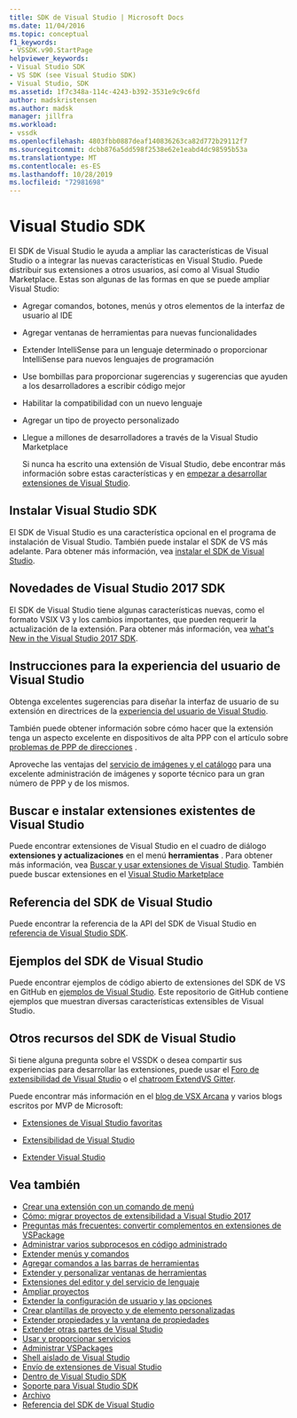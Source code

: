 ```yaml
---
title: SDK de Visual Studio | Microsoft Docs
ms.date: 11/04/2016
ms.topic: conceptual
f1_keywords:
- VSSDK.v90.StartPage
helpviewer_keywords:
- Visual Studio SDK
- VS SDK (see Visual Studio SDK)
- Visual Studio, SDK
ms.assetid: 1f7c348a-114c-4243-b392-3531e9c9c6fd
author: madskristensen
ms.author: madsk
manager: jillfra
ms.workload:
- vssdk
ms.openlocfilehash: 4803fbb0887deaf140836263ca82d772b29112f7
ms.sourcegitcommit: dcbb876a5dd598f2538e62e1eabd4dc98595b53a
ms.translationtype: MT
ms.contentlocale: es-ES
ms.lasthandoff: 10/28/2019
ms.locfileid: "72981698"
---
```

# <a name="visual-studio-sdk"></a>Visual Studio SDK
El SDK de Visual Studio le ayuda a ampliar las características de Visual Studio o a integrar las nuevas características en Visual Studio. Puede distribuir sus extensiones a otros usuarios, así como al Visual Studio Marketplace. Estas son algunas de las formas en que se puede ampliar Visual Studio:

- Agregar comandos, botones, menús y otros elementos de la interfaz de usuario al IDE

- Agregar ventanas de herramientas para nuevas funcionalidades

- Extender IntelliSense para un lenguaje determinado o proporcionar IntelliSense para nuevos lenguajes de programación

- Use bombillas para proporcionar sugerencias y sugerencias que ayuden a los desarrolladores a escribir código mejor

- Habilitar la compatibilidad con un nuevo lenguaje

- Agregar un tipo de proyecto personalizado

- Llegue a millones de desarrolladores a través de la Visual Studio Marketplace

  Si nunca ha escrito una extensión de Visual Studio, debe encontrar más información sobre estas características y en [empezar a desarrollar extensiones de Visual Studio](../extensibility/starting-to-develop-visual-studio-extensions.md).

## <a name="install-the-visual-studio-sdk"></a>Instalar Visual Studio SDK
 El SDK de Visual Studio es una característica opcional en el programa de instalación de Visual Studio. También puede instalar el SDK de VS más adelante. Para obtener más información, vea [instalar el SDK de Visual Studio](../extensibility/installing-the-visual-studio-sdk.md).

## <a name="whats-new-in-the-visual-studio-2017-sdk"></a>Novedades de Visual Studio 2017 SDK
 El SDK de Visual Studio tiene algunas características nuevas, como el formato VSIX V3 y los cambios importantes, que pueden requerir la actualización de la extensión. Para obtener más información, vea [what's New in the Visual Studio 2017 SDK](../extensibility/what-s-new-in-the-visual-studio-2017-sdk.md).

## <a name="visual-studio-user-experience-guidelines"></a>Instrucciones para la experiencia del usuario de Visual Studio
 Obtenga excelentes sugerencias para diseñar la interfaz de usuario de su extensión en directrices de la [experiencia del usuario de Visual Studio](../extensibility/ux-guidelines/visual-studio-user-experience-guidelines.md).

 También puede obtener información sobre cómo hacer que la extensión tenga un aspecto excelente en dispositivos de alta PPP con el artículo sobre [problemas de PPP de direcciones](../extensibility/addressing-dpi-issues2.md) .

 Aproveche las ventajas del [servicio de imágenes y el catálogo](../extensibility/image-service-and-catalog.md) para una excelente administración de imágenes y soporte técnico para un gran número de PPP y de los mismos.

## <a name="find-and-install-existing-visual-studio-extensions"></a>Buscar e instalar extensiones existentes de Visual Studio
 Puede encontrar extensiones de Visual Studio en el cuadro de diálogo **extensiones y actualizaciones** en el menú **herramientas** . Para obtener más información, vea [Buscar y usar extensiones de Visual Studio](../ide/finding-and-using-visual-studio-extensions.md). También puede buscar extensiones en el [Visual Studio Marketplace](https://marketplace.visualstudio.com/)

## <a name="visual-studio-sdk-reference"></a>Referencia del SDK de Visual Studio
 Puede encontrar la referencia de la API del SDK de Visual Studio en [referencia de Visual Studio SDK](../extensibility/visual-studio-sdk-reference.md).

## <a name="visual-studio-sdk-samples"></a>Ejemplos del SDK de Visual Studio
 Puede encontrar ejemplos de código abierto de extensiones del SDK de VS en GitHub en [ejemplos de Visual Studio](https://aka.ms/vs2015sdksamples). Este repositorio de GitHub contiene ejemplos que muestran diversas características extensibles de Visual Studio.

## <a name="other-visual-studio-sdk-resources"></a>Otros recursos del SDK de Visual Studio
 Si tiene alguna pregunta sobre el VSSDK o desea compartir sus experiencias para desarrollar las extensiones, puede usar el [Foro de extensibilidad de Visual Studio](https://social.msdn.microsoft.com/Forums/vstudio/home?forum=vsx) o el [chatroom ExtendVS Gitter](https://gitter.im/Microsoft/extendvs).

 Puede encontrar más información en el [blog de VSX Arcana](https://blogs.msdn.microsoft.com/vsx/) y varios blogs escritos por MVP de Microsoft:

- [Extensiones de Visual Studio favoritas](https://scottdorman.blog/2014/10/05/favorite-visual-studio-extensions/)

- [Extensibilidad de Visual Studio](http://www.visualstudioextensibility.com/overview/vs/)

- [Extender Visual Studio](https://blog.slaks.net/2013-10-18/extending-visual-studio-part-1-getting-started/)

## <a name="see-also"></a>Vea también
- [Crear una extensión con un comando de menú](../extensibility/creating-an-extension-with-a-menu-command.md)
- [Cómo: migrar proyectos de extensibilidad a Visual Studio 2017](../extensibility/how-to-migrate-extensibility-projects-to-visual-studio-2017.md)
- [Preguntas más frecuentes: convertir complementos en extensiones de VSPackage](../extensibility/faq-converting-add-ins-to-vspackage-extensions.md)
- [Administrar varios subprocesos en código administrado](../extensibility/managing-multiple-threads-in-managed-code.md)
- [Extender menús y comandos](../extensibility/extending-menus-and-commands.md)
- [Agregar comandos a las barras de herramientas](../extensibility/adding-commands-to-toolbars.md)
- [Extender y personalizar ventanas de herramientas](../extensibility/extending-and-customizing-tool-windows.md)
- [Extensiones del editor y del servicio de lenguaje](../extensibility/editor-and-language-service-extensions.md)
- [Ampliar proyectos](../extensibility/extending-projects.md)
- [Extender la configuración de usuario y las opciones](../extensibility/extending-user-settings-and-options.md)
- [Crear plantillas de proyecto y de elemento personalizadas](../extensibility/creating-custom-project-and-item-templates.md)
- [Extender propiedades y la ventana de propiedades](../extensibility/extending-properties-and-the-property-window.md)
- [Extender otras partes de Visual Studio](../extensibility/extending-other-parts-of-visual-studio.md)
- [Usar y proporcionar servicios](../extensibility/using-and-providing-services.md)
- [Administrar VSPackages](../extensibility/managing-vspackages.md)
- [Shell aislado de Visual Studio](https://visualstudio.microsoft.com/vs/older-downloads/isolated-shell/)
- [Envío de extensiones de Visual Studio](../extensibility/shipping-visual-studio-extensions.md)
- [Dentro de Visual Studio SDK](../extensibility/internals/inside-the-visual-studio-sdk.md)
- [Soporte para Visual Studio SDK](../extensibility/support-for-the-visual-studio-sdk.md)
- [Archivo](../extensibility/archive.md)
- [Referencia del SDK de Visual Studio](../extensibility/visual-studio-sdk-reference.md)
